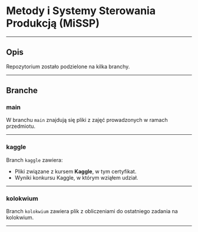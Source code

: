 # Metody i Systemy Sterowania Produkcją (MiSSP)

---

## Opis
Repozytorium zostało podzielone na kilka branchy.

---

## Branche

### **main**
W branchu `main` znajdują się pliki z zajęć prowadzonych w ramach przedmiotu.

---

### **kaggle**
Branch `kaggle` zawiera:
- Pliki związane z kursem **Kaggle**, w tym certyfikat.
- Wyniki konkursu Kaggle, w którym wziąłem udział.

---

### **kolokwium**
Branch `kolokwium` zawiera plik z obliczeniami do ostatniego zadania na kolokwium.

---
